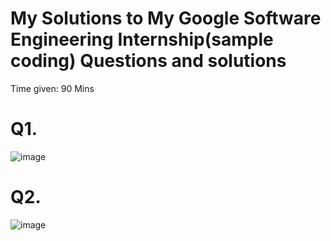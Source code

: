 # My Solutions to My Google Software Engineering Internship(sample coding) Questions and solutions
Time given: 90 Mins

# Q1.
![image](https://cloud.githubusercontent.com/assets/24949913/26567492/c7c325b2-44c9-11e7-85cc-02271c5073b9.png)

# Q2.
![image](https://cloud.githubusercontent.com/assets/24949913/26567548/2113390e-44ca-11e7-821c-06a98a3f2711.png)
